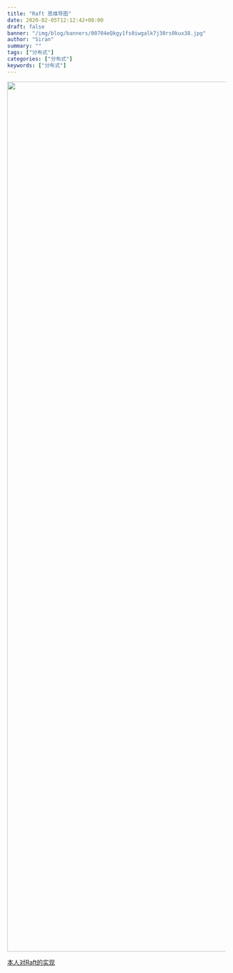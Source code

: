 ```yaml
---
title: "Raft 思维导图"
date: 2020-02-05T12:12:42+08:00
draft: false
banner: "/img/blog/banners/00704eQkgy1fs0iwgalk7j30rs0kux38.jpg"
author: "Siran"
summary: ""
tags: ["分布式"]
categories: ["分布式"]
keywords: ["分布式"]
---
```

<img src="/images/raft/Raft思维导图.png" width="1000" height="2000">


[本人对Raft的实现](https://github.com/miumiumius/siran_raft)